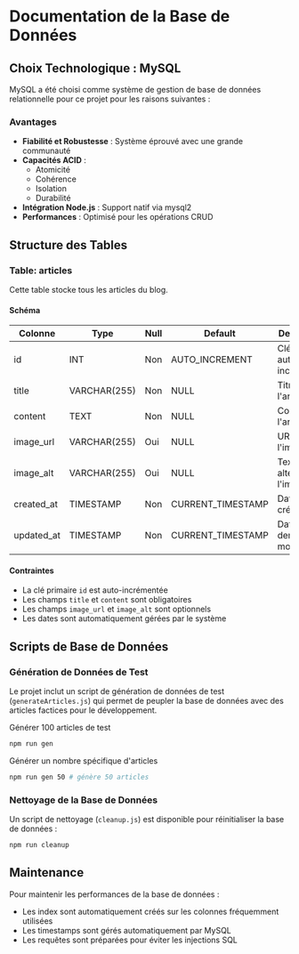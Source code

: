 # Documentation de la Base de Données

## Choix Technologique : MySQL

MySQL a été choisi comme système de gestion de base de données relationnelle pour ce projet pour les raisons suivantes :

### Avantages
- **Fiabilité et Robustesse** : Système éprouvé avec une grande communauté
- **Capacités ACID** : 
  - Atomicité
  - Cohérence
  - Isolation
  - Durabilité
- **Intégration Node.js** : Support natif via mysql2
- **Performances** : Optimisé pour les opérations CRUD

## Structure des Tables

### Table: articles

Cette table stocke tous les articles du blog.

#### Schéma

| Colonne     | Type         | Null | Default           | Description                               |
|-------------|--------------|------|-------------------|-------------------------------------------|
| id          | INT          | Non  | AUTO_INCREMENT    | Clé primaire auto-incrémentée            |
| title       | VARCHAR(255) | Non  | NULL             | Titre de l'article                        |
| content     | TEXT         | Non  | NULL             | Contenu de l'article                      |
| image_url   | VARCHAR(255) | Oui  | NULL             | URL de l'image                            |
| image_alt   | VARCHAR(255) | Oui  | NULL             | Texte alternatif de l'image              |
| created_at  | TIMESTAMP    | Non  | CURRENT_TIMESTAMP | Date de création                         |
| updated_at  | TIMESTAMP    | Non  | CURRENT_TIMESTAMP | Date de dernière modification            |

#### Contraintes
- La clé primaire `id` est auto-incrémentée
- Les champs `title` et `content` sont obligatoires
- Les champs `image_url` et `image_alt` sont optionnels
- Les dates sont automatiquement gérées par le système

## Scripts de Base de Données

### Génération de Données de Test
Le projet inclut un script de génération de données de test (`generateArticles.js`) qui permet de peupler la base de données avec des articles factices pour le développement.

Générer 100 articles de test

```bash
npm run gen
```

Générer un nombre spécifique d'articles

```bash
npm run gen 50 # génère 50 articles
```
### Nettoyage de la Base de Données
Un script de nettoyage (`cleanup.js`) est disponible pour réinitialiser la base de données :
```bash
npm run cleanup
```

## Maintenance

Pour maintenir les performances de la base de données :
- Les index sont automatiquement créés sur les colonnes fréquemment utilisées
- Les timestamps sont gérés automatiquement par MySQL
- Les requêtes sont préparées pour éviter les injections SQL